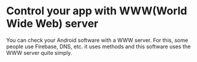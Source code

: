 # Control your app with WWW(World Wide Web) server
You can check your Android software with a WWW server. For this, some people use Firebase, DNS, etc. it uses methods and this software uses the WWW server quite simply.
